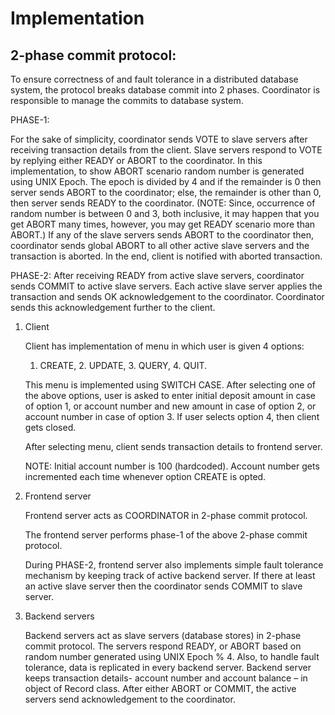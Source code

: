 # Implementation

## 2-phase commit protocol:
To ensure correctness of and fault tolerance in a distributed database system, the protocol breaks database commit into 2 phases. Coordinator is responsible to manage the commits to database system.

PHASE-1:

For the sake of simplicity, coordinator sends VOTE to slave servers
after receiving transaction details from the client. Slave servers respond to VOTE by replying either READY or ABORT to the coordinator. In this implementation, to show ABORT scenario random number is generated using UNIX Epoch. The epoch is divided by 4 and if the remainder is 0 then server sends ABORT to the coordinator; else, the remainder is other than 0, then server sends READY to the coordinator. (NOTE: Since, occurrence of random number is between 0 and 3, both inclusive, it may happen that you get ABORT many times, however, you may get READY scenario more than ABORT.) If any of the slave servers sends ABORT to the coordinator then, coordinator sends global ABORT to all other active slave servers and the transaction is aborted. In the end, client is notified with aborted transaction.

PHASE-2:
After receiving READY from active slave servers, coordinator sends
COMMIT to active slave servers. Each active slave server applies the transaction and sends OK acknowledgement to the coordinator. Coordinator sends this acknowledgement further to the client.

1. Client
    
    Client has implementation of menu in which user is given 4 options:
   1. CREATE, 2. UPDATE, 3. QUERY, 4. QUIT.
    
    This menu is implemented using SWITCH CASE. After selecting one of the above options, user is asked to enter initial deposit amount in case of option 1, or account number and new amount in case of option 2, or account number in case of option 3. If user selects option 4, then client gets closed.
    
    After selecting menu, client sends transaction details to frontend server.

    NOTE: Initial account number is 100 (hardcoded). Account number gets incremented each time whenever option CREATE is opted.

2. Frontend server
 
    Frontend server acts as COORDINATOR in 2-phase commit protocol. 
    
    The frontend server performs phase-1 of the above 2-phase commit protocol.

    During PHASE-2, frontend server also implements simple fault tolerance mechanism by keeping track of active backend server. If there at least an active slave server then the coordinator sends COMMIT to slave server.
3. Backend servers

    Backend servers act as slave servers (database stores) in 2-phase commit protocol. The servers respond READY, or ABORT based on random number generated using UNIX Epoch % 4. Also, to handle fault tolerance, data is replicated in every backend server. Backend server keeps transaction details- account number and account balance – in object of Record class. After either ABORT or COMMIT, the active servers send acknowledgement to the coordinator.